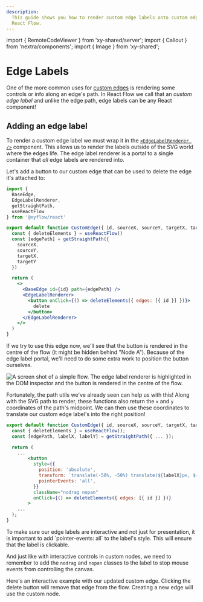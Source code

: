 ```yaml
---
description:
  This guide shows you how to render custom edge labels onto custom edges in
  React Flow.
---
```


import { RemoteCodeViewer } from 'xy-shared/server'; import { Callout } from
'nextra/components'; import { Image } from 'xy-shared';

# Edge Labels

One of the more common uses for
[custom edges](/learn/customization/custom-edges) is rendering some controls or
info along an edge's path. In React Flow we call that an _custom edge label_ and
unlike the edge path, edge labels can be any React component!

## Adding an edge label

To render a custom edge label we must wrap it in the
[`<EdgeLabelRenderer />`](/api-reference/components/edge-label-renderer)
component. This allows us to render the labels outside of the SVG world where
the edges life. The edge label renderer is a portal to a single container that
_all_ edge labels are rendered into.

Let's add a button to our custom edge that can be used to delete the edge it's
attached to:

```jsx
import {
  BaseEdge,
  EdgeLabelRenderer,
  getStraightPath,
  useReactFlow
} from '@xyflow/react'

export default function CustomEdge({ id, sourceX, sourceY, targetX, targetY }) {
  const { deleteElements } = useReactFlow()
  const [edgePath] = getStraightPath({
    sourceX,
    sourceY,
    targetX,
    targetY
  })

  return (
    <>
      <BaseEdge id={id} path={edgePath} />
      <EdgeLabelRenderer>
        <button onClick={() => deleteElements({ edges: [{ id }] })}>
          delete
        </button>
      </EdgeLabelRenderer>
    </>
  )
}
```

If we try to use this edge now, we'll see that the button is rendered in the
centre of the flow (it might be hidden behind "Node A"). Because of the edge
label portal, we'll need to do some extra work to position the button ourselves.

<Image
  src="/img/learn/edge-label-renderer-position.png"
  alt="A screen shot of a simple flow. The edge label renderer is highlighted in
  the DOM inspector and the button is rendered in the centre of the flow."
/>

Fortunately, the path utils we've already seen can help us with this! Along with
the SVG path to render, these functions also return the `x` and `y` coordinates
of the path's midpoint. We can then use these coordinates to translate our
custom edge label's into the right position!

```jsx
export default function CustomEdge({ id, sourceX, sourceY, targetX, targetY }) {
  const { deleteElements } = useReactFlow();
  const [edgePath, labelX, labelY] = getStraightPath({ ... });

  return (
    ...
        <button
          style={{
            position: 'absolute',
            transform: `translate(-50%, -50%) translate(${labelX}px, ${labelY}px)`,
            pointerEvents: 'all',
          }}
          className="nodrag nopan"
          onClick={() => deleteElements({ edges: [{ id }] })}
        >
    ...
  );
}
```

<Callout type="info">
  To make sure our edge labels are interactive and not just for presentation, it
  is important to add `pointer-events: all` to the label's style. This will ensure
  that the label is clickable.

And just like with interactive controls in custom nodes, we need to remember to
add the `nodrag` and `nopan` classes to the label to stop mouse events from
controlling the canvas.

</Callout>

Here's an interactive example with our updated custom edge. Clicking the delete
button will remove that edge from the flow. Creating a new edge will use the
custom node.

<RemoteCodeViewer route="learn/custom-edge-2" framework="react" />
